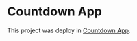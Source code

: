 # Countdown App

This project was deploy in [Countdown App](https://countdown-omega-azure.vercel.app/).

